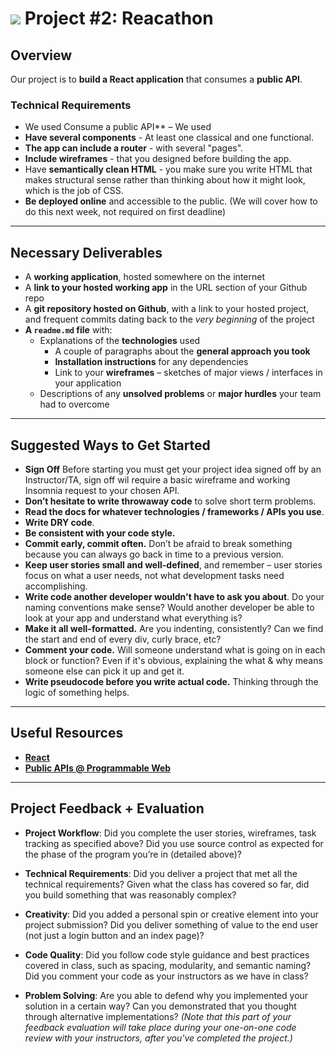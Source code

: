 # ![](https://ga-dash.s3.amazonaws.com/production/assets/logo-9f88ae6c9c3871690e33280fcf557f33.png) Project #2: Reacathon

## Overview

Our project is to **build a React application** that consumes a **public API**.

### Technical Requirements

*  We used Consume a public API** – We used
* **Have several components** - At least one classical and one functional.
* **The app can include a router** - with several "pages".
* **Include wireframes** - that you designed before building the app.
* Have **semantically clean HTML** - you make sure you write HTML that makes structural sense rather than thinking about how it might look, which is the job of CSS.
* **Be deployed online** and accessible to the public. (We will cover how to do this next week, not required on first deadline)

---

## Necessary Deliverables

* A **working application**, hosted somewhere on the internet
* A **link to your hosted working app** in the URL section of your Github repo
* A **git repository hosted on Github**, with a link to your hosted project, and frequent commits dating back to the _very beginning_ of the project
* **A `readme.md` file** with:
  * Explanations of the **technologies** used
    * A couple of paragraphs about the **general approach you took**
    * **Installation instructions** for any dependencies
    * Link to your **wireframes** – sketches of major views / interfaces in your application
   * Descriptions of any **unsolved problems** or **major hurdles** your team had to overcome

---

## Suggested Ways to Get Started

* **Sign Off** Before starting you must get your project idea signed off by an Instructor/TA, sign off wil require a basic wireframe and working Insomnia request to your chosen API.
* **Don’t hesitate to write throwaway code** to solve short term problems.
* **Read the docs for whatever technologies / frameworks / APIs you use**.
* **Write DRY code**.
* **Be consistent with your code style.**
* **Commit early, commit often.** Don’t be afraid to break something because you can always go back in time to a previous version.
* **Keep user stories small and well-defined**, and remember – user stories focus on what a user needs, not what development tasks need accomplishing.
* **Write code another developer wouldn't have to ask you about**. Do your naming conventions make sense? Would another developer be able to look at your app and understand what everything is?
* **Make it all well-formatted.** Are you indenting, consistently? Can we find the start and end of every div, curly brace, etc?
* **Comment your code.** Will someone understand what is going on in each block or function? Even if it's obvious, explaining the what & why means someone else can pick it up and get it.
* **Write pseudocode before you write actual code.** Thinking through the logic of something helps.

---

## Useful Resources

* **[React](https://reactjs.org/)**
*  **[Public APIs @ Programmable Web](https://www.programmableweb.com/)**

---

## Project Feedback + Evaluation

* __Project Workflow__: Did you complete the user stories, wireframes, task tracking as specified above? Did you use source control as expected for the phase of the program you’re in (detailed above)?

* __Technical Requirements__: Did you deliver a project that met all the technical requirements? Given what the class has covered so far, did you build something that was reasonably complex?

* __Creativity__: Did you added a personal spin or creative element into your project submission? Did you deliver something of value to the end user (not just a login button and an index page)?

* __Code Quality__: Did you follow code style guidance and best practices covered in class, such as spacing, modularity, and semantic naming? Did you comment your code as your instructors as we have in class?

* __Problem Solving__: Are you able to defend why you implemented your solution in a certain way? Can you demonstrated that you thought through alternative implementations? _(Note that this part of your feedback evaluation will take place during your one-on-one code review with your instructors, after you've completed the project.)_
